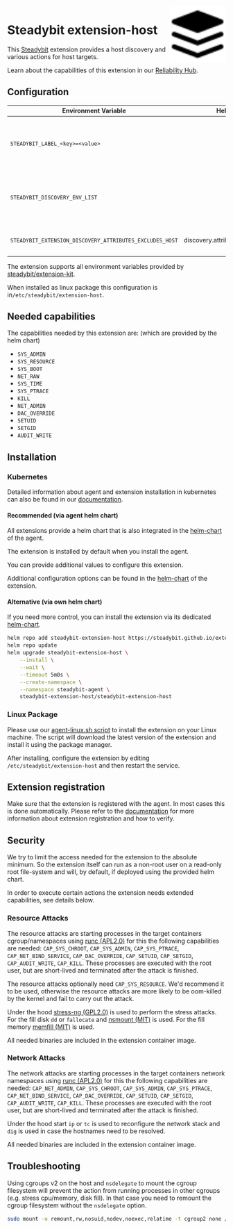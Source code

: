 <img src="./logo.svg" height="130" align="right" alt="Host logo">

# Steadybit extension-host

This [Steadybit](https://www.steadybit.com/) extension provides a host discovery and various actions for host targets.

Learn about the capabilities of this extension in our [Reliability Hub](https://hub.steadybit.com/extension/com.steadybit.extension_host).

## Configuration

| Environment Variable                                     | Helm value                         | Meaning                                                                                                                                                                                                                       | Required | Default |
|----------------------------------------------------------|------------------------------------|-------------------------------------------------------------------------------------------------------------------------------------------------------------------------------------------------------------------------------|----------|---------|
| `STEADYBIT_LABEL_<key>=<value>`                          |                                    | Environment variables starting with `STEADYBIT_LABEL_` will be added to discovered targets' attributes. <br>**Example:** `STEADYBIT_LABEL_TEAM=Fullfillment` adds to each discovered target the attribute `team=Fullfillment` | no       |         |
| `STEADYBIT_DISCOVERY_ENV_LIST`                           |                                    | List of environment variables to be evaluated and added to discovered targets' attributes. <br> **Example:** `STEADYBIT_DISCOVERY_ENV_LIST=STAGE` adds to each target the attribute `stage=<value of $STAGE>`                 | no       |         |
| `STEADYBIT_EXTENSION_DISCOVERY_ATTRIBUTES_EXCLUDES_HOST` | discovery.attributes.excludes.host | List of Target Attributes which will be excluded during discovery. Checked by key equality and supporting trailing "*"                                                                                                        | false    |         |

The extension supports all environment variables provided by [steadybit/extension-kit](https://github.com/steadybit/extension-kit#environment-variables).

When installed as linux package this configuration is in`/etc/steadybit/extension-host`.

## Needed capabilities

The capabilities needed by this extension are: (which are provided by the helm chart)

- `SYS_ADMIN`
- `SYS_RESOURCE`
- `SYS_BOOT`
- `NET_RAW`
- `SYS_TIME`
- `SYS_PTRACE`
- `KILL`
- `NET_ADMIN`
- `DAC_OVERRIDE`
- `SETUID`
- `SETGID`
- `AUDIT_WRITE`

## Installation

### Kubernetes

Detailed information about agent and extension installation in kubernetes can also be found in
our [documentation](https://docs.steadybit.com/install-and-configure/install-agent/install-on-kubernetes).

#### Recommended (via agent helm chart)

All extensions provide a helm chart that is also integrated in the
[helm-chart](https://github.com/steadybit/helm-charts/tree/main/charts/steadybit-agent) of the agent.

The extension is installed by default when you install the agent.

You can provide additional values to configure this extension.

Additional configuration options can be found in
the [helm-chart](https://github.com/steadybit/extension-host/blob/main/charts/steadybit-extension-host/values.yaml) of the
extension.

#### Alternative (via own helm chart)

If you need more control, you can install the extension via its
dedicated [helm-chart](https://github.com/steadybit/extension-host/blob/main/charts/steadybit-extension-host).

```bash
helm repo add steadybit-extension-host https://steadybit.github.io/extension-host
helm repo update
helm upgrade steadybit-extension-host \
    --install \
    --wait \
    --timeout 5m0s \
    --create-namespace \
    --namespace steadybit-agent \
    steadybit-extension-host/steadybit-extension-host
```

### Linux Package

Please use
our [agent-linux.sh script](https://docs.steadybit.com/install-and-configure/install-agent/install-on-linux-hosts)
to install the extension on your Linux machine. The script will download the latest version of the extension and install
it using the package manager.

After installing, configure the extension by editing `/etc/steadybit/extension-host` and then restart the service.

## Extension registration

Make sure that the extension is registered with the agent. In most cases this is done automatically. Please refer to
the [documentation](https://docs.steadybit.com/install-and-configure/install-agent/extension-registration) for more
information about extension registration and how to verify.

## Security

We try to limit the access needed for the extension to the absolute minimum. So the extension itself can run as a
non-root user on a read-only root file-system and will, by default, if deployed using the provided helm chart.

In order to execute certain actions the extension needs extended capabilities, see details below.

### Resource Attacks

The resource attacks are starting processes in the target containers cgroup/namespaces using [runc (APL2.0)](https://github.com/opencontainers/runc) for this the following capabilities are needed: `CAP_SYS_CHROOT`, `CAP_SYS_ADMIN`, `CAP_SYS_PTRACE`, `CAP_NET_BIND_SERVICE`, `CAP_DAC_OVERRIDE`, `CAP_SETUID`, `CAP_SETGID`, `CAP_AUDIT_WRITE`, `CAP_KILL`.
These processes are executed with the root user, but are short-lived and terminated after the attack is finished.

The resource attacks optionally need `CAP_SYS_RESOURCE`. We'd recommend it to be used, otherwise the resource attacks are more likely to be oom-killed by the kernel and fail to carry out the attack.

Under the hood [stress-ng (GPL2.0)](https://github.com/ColinIanKing/stress-ng) is used to perform the stress attacks.
For the fill disk `dd` or `fallocate`  and [nsmount (MIT)](https://github.com/steadybit/nsmount) is used.
For the fill memory [memfill (MIT)](https://github.com/steadybit/memfill) is used.

All needed binaries are included in the extension container image.

### Network Attacks

The network attacks are starting processes in the target containers network namespaces using [runc (APL2.0)](https://github.com/opencontainers/runc) for this the following capabilities are needed: `CAP_NET_ADMIN`,  `CAP_SYS_CHROOT`, `CAP_SYS_ADMIN`, `CAP_SYS_PTRACE`, `CAP_NET_BIND_SERVICE`, `CAP_DAC_OVERRIDE`, `CAP_SETUID`, `CAP_SETGID`, `CAP_AUDIT_WRITE`, `CAP_KILL`.
These processes are executed with the root user, but are short-lived and terminated after the attack is finished.

Under the hood start `ip` or `tc` is used to reconfigure the network stack and `dig` is used in case the hostnames need to be resolved.

All needed binaries are included in the extension container image.

## Troubleshooting

Using cgroups v2 on the host and `nsdelegate` to mount the cgroup filesystem will prevent
the action from running processes in other cgroups (e.g. stress cpu/memory, disk fill).
In that case you need to remount the cgroup filesystem without the `nsdelegate` option.

```sh
sudo mount -o remount,rw,nosuid,nodev,noexec,relatime -t cgroup2 none /sys/fs/cgroup
```
